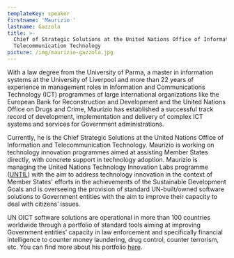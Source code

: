 ```yaml
---
templateKey: speaker
firstname: 'Maurizio '
lastname: Gazzola
title: >-
  Chief of Strategic Solutions at the United Nations Office of Information and
  Telecommunication Technology
picture: /img/maurizio-gazzola.jpg
---
```

With a law degree from the University of Parma, a master in information systems at the University of Liverpool and more than 22 years of experience in management roles in Information and Communications Technology (ICT) programmes of large international organizations like the European Bank for Reconstruction and Development and the United Nations Office on Drugs and Crime, Maurizio has established a successful track record of development, implementation and delivery of complex ICT systems and services for Government administrations.

Currently, he is the Chief Strategic Solutions at the United Nations Office of Information and Telecommunication Technology. Maurizio is working on technology innovation programmes aimed at assisting Member States directly, with concrete support in technology adoption. Maurizio is managing the United Nations Technology Innovation Labs programme ([UNTIL](https://until.un.org)) with the aim to address technology innovation in the context of Member States' efforts in the achievements of the Sustainable Development Goals and is overseeing the provision of standard UN-built/owned software solutions to Government entities with the aim to improve their capacity to deal with citizens’ issues.

UN OICT software solutions are operational in more than 100 countries worldwide through a portfolio of standard tools aiming at improving Government entities’ capacity in law enforcement and specifically financial intelligence to counter money laundering, drug control, counter terrorism, etc. You can find more about his portfolio [here](https://unite.un.org/goportfolio).
